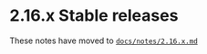 # 2.16.x Stable releases

These notes have moved to [`docs/notes/2.16.x.md`](../../../../docs/notes/2.16.x.md)
